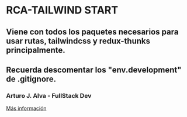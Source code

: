 # RCA-TAILWIND START
## Viene con todos los paquetes necesarios para usar rutas, tailwindcss y redux-thunks principalmente.
## Recuerda descomentar los "env.development" de .gitignore.
### Arturo J. Alva - FullStack Dev
[Más información](https://arturo-j-alva.netlify.app/)